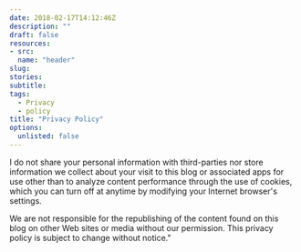 ```yaml
---
date: 2018-02-17T14:12:46Z
description: ""
draft: false
resources: 
- src: 
  name: "header"
slug:
stories:
subtitle: 
tags: 
  - Privacy
  - policy
title: "Privacy Policy"
options:
  unlisted: false
---
```


I do not share your personal information with third-parties nor store information we collect about your visit to this blog or associated apps for use other than to analyze content performance through the use of cookies, which you can turn off at anytime by modifying your Internet browser's settings. 

We are not responsible for the republishing of the content found on this blog on other Web sites or media without our permission. This privacy policy is subject to change without notice."
